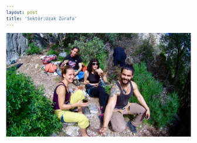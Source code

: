 ```yaml
---
layout: post
title: 'Sektör:Uzak Zürafa'
---
```

![](/img/uploads/05f2d833-5fe5-4ef5-bef8-90920f0dce42.JPG)
